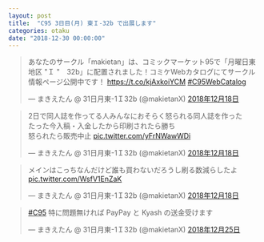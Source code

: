 ```yaml
---
layout: post
title:  "C95 3日目(月) 東Ｉ-32b で出展します"
categories: otaku
date: "2018-12-30 00:00:00"
---
```


<blockquote class="twitter-tweet" data-lang="ja"><p lang="ja" dir="ltr">あなたのサークル「makietan」は、コミックマーケット95で「月曜日東地区 &quot;Ｉ &quot;　32b」に配置されました！コミケWebカタログにてサークル情報ページ公開中です！ <a href="https://t.co/kjAxkoiYCM">https://t.co/kjAxkoiYCM</a> <a href="https://twitter.com/hashtag/C95WebCatalog?src=hash&amp;ref_src=twsrc%5Etfw">#C95WebCatalog</a></p>&mdash; まきえたん @ 31日月東-1Ｉ32b (@makietanX) <a href="https://twitter.com/makietanX/status/1075036425240891392?ref_src=twsrc%5Etfw">2018年12月18日</a></blockquote>
<script async src="https://platform.twitter.com/widgets.js" charset="utf-8"></script>

<blockquote class="twitter-tweet" data-conversation="none" data-lang="ja"><p lang="ja" dir="ltr">2日で同人誌を作ってる人みんなにおそらく怒られる同人誌を作った<br>たった今入稿・入金したから印刷されたら勝ち<br>怒られたら販売中止 <a href="https://t.co/yFrNWawWDi">pic.twitter.com/yFrNWawWDi</a></p>&mdash; まきえたん @ 31日月東-1Ｉ32b (@makietanX) <a href="https://twitter.com/makietanX/status/1075036947121389571?ref_src=twsrc%5Etfw">2018年12月18日</a></blockquote>
<script async src="https://platform.twitter.com/widgets.js" charset="utf-8"></script>

<blockquote class="twitter-tweet" data-conversation="none" data-lang="ja"><p lang="ja" dir="ltr">メインはこっちなんだけど誰も買わないだろうし刷る数減らしたよ <a href="https://t.co/WsfV1EnZaK">pic.twitter.com/WsfV1EnZaK</a></p>&mdash; まきえたん @ 31日月東-1Ｉ32b (@makietanX) <a href="https://twitter.com/makietanX/status/1075037512836501505?ref_src=twsrc%5Etfw">2018年12月18日</a></blockquote>
<script async src="https://platform.twitter.com/widgets.js" charset="utf-8"></script>

<blockquote class="twitter-tweet" data-lang="ja"><p lang="ja" dir="ltr"><a href="https://twitter.com/hashtag/C95?src=hash&amp;ref_src=twsrc%5Etfw">#C95</a> 特に問題無ければ PayPay と Kyash の送金受けます</p>&mdash; まきえたん @ 31日月東-1Ｉ32b (@makietanX) <a href="https://twitter.com/makietanX/status/1077521065184653312?ref_src=twsrc%5Etfw">2018年12月25日</a></blockquote>
<script async src="https://platform.twitter.com/widgets.js" charset="utf-8"></script>
